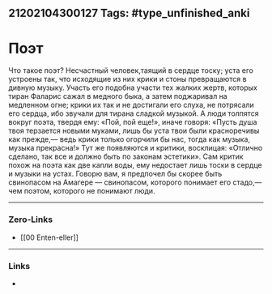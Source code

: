 21202104300127
Tags: #type_unfinished_anki 
---
# Поэт

Что такое поэт? Несчастный человек,таящий в сердце тоску; уста его устроены так, что исходящие из них крики и стоны превращаются в дивную музыку. Участь его подобна участи тех жалких жертв, которых тиран Фаларис сажал в медного быка, а затем поджаривал на медленном огне; крики их так и не достигали его слуха, не потрясали его сердца, ибо звучали для тирана сладкой музыкой. А люди толпятся <br>вокруг поэта, твердя ему: «Пой, пой еще!», иначе говоря: «Пусть душа твоя терзается новыми муками, лишь бы уста твои были красноречивы как прежде,— ведь крики только огорчили бы нас, тогда как музыка, музыка прекрасна!» Тут же появляются и критики, восклицая: «Отлично сделано, так все и должно быть по законам эстетики». Сам критик похож на поэта как две капли воды, ему недостает лишь тоски в сердце и музыки на устах. Говорю вам, я предпочел бы скорее быть свинопасом на Амагере — свинопасом, которого понимает его стадо,— чем поэтом, которого не понимают люди. 

---
### Zero-Links
- [[00 Enten-eller]]
---
### Links
-